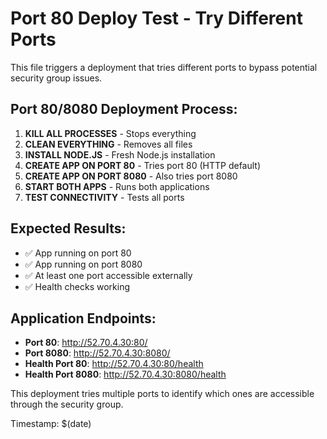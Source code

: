 # Port 80 Deploy Test - Try Different Ports

This file triggers a deployment that tries different ports to bypass potential security group issues.

## Port 80/8080 Deployment Process:

1. **KILL ALL PROCESSES** - Stops everything
2. **CLEAN EVERYTHING** - Removes all files
3. **INSTALL NODE.JS** - Fresh Node.js installation
4. **CREATE APP ON PORT 80** - Tries port 80 (HTTP default)
5. **CREATE APP ON PORT 8080** - Also tries port 8080
6. **START BOTH APPS** - Runs both applications
7. **TEST CONNECTIVITY** - Tests all ports

## Expected Results:

- ✅ App running on port 80
- ✅ App running on port 8080
- ✅ At least one port accessible externally
- ✅ Health checks working

## Application Endpoints:

- **Port 80**: http://52.70.4.30:80/
- **Port 8080**: http://52.70.4.30:8080/
- **Health Port 80**: http://52.70.4.30:80/health
- **Health Port 8080**: http://52.70.4.30:8080/health

This deployment tries multiple ports to identify which ones are accessible through the security group.

Timestamp: $(date)